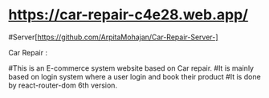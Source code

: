 # https://car-repair-c4e28.web.app/

#Server[https://github.com/ArpitaMohajan/Car-Repair-Server-]

Car Repair :

#This is an E-commerce system website based on Car repair.
#It is mainly based on login system where a user login and book their product
#It is done by react-router-dom 6th version.



